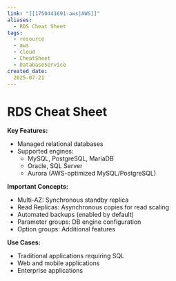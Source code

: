 ```yaml
---
link: "[[1750441691-aws|AWS]]"
aliases: 
  - RDS Cheat Sheet
tags:
  - resource
  - aws
  - cloud
  - CheatSheet
  - DatabaseService
created_date:
  2025-07-21
---
```

# RDS Cheat Sheet
**Key Features:**
- Managed relational databases
- Supported engines:
  - MySQL, PostgreSQL, MariaDB
  - Oracle, SQL Server
  - Aurora (AWS-optimized MySQL/PostgreSQL)

**Important Concepts:**
- Multi-AZ: Synchronous standby replica
- Read Replicas: Asynchronous copies for read scaling
- Automated backups (enabled by default)
- Parameter groups: DB engine configuration
- Option groups: Additional features

**Use Cases:**
- Traditional applications requiring SQL
- Web and mobile applications
- Enterprise applications
